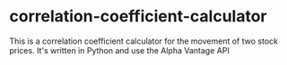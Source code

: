 # correlation-coefficient-calculator

This is a correlation coefficient calculator for the movement of two stock prices. It's written in Python and use the Alpha Vantage API
